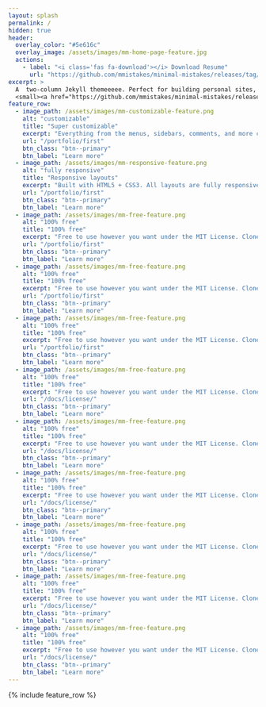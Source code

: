 ```yaml
---
layout: splash
permalink: /
hidden: true
header:
  overlay_color: "#5e616c"
  overlay_image: /assets/images/mm-home-page-feature.jpg
  actions:
    - label: "<i class='fas fa-download'></i> Download Resume"
      url: "https://github.com/mmistakes/minimal-mistakes/releases/tag/4.24.0"
excerpt: >
  A  two-column Jekyll themeeeee. Perfect for building personal sites, blogs, and portfolios.<br />
  <small><a href="https://github.com/mmistakes/minimal-mistakes/releases/tag/4.24.0">Latest release v4.24.0</a></small>
feature_row:
  - image_path: /assets/images/mm-customizable-feature.png
    alt: "customizable"
    title: "Super customizable"
    excerpt: "Everything from the menus, sidebars, comments, and more can be configured or set with YAML Front Matter."
    url: "/portfolio/first"
    btn_class: "btn--primary"
    btn_label: "Learn more"
  - image_path: /assets/images/mm-responsive-feature.png
    alt: "fully responsive"
    title: "Responsive layouts"
    excerpt: "Built with HTML5 + CSS3. All layouts are fully responsive with helpers to augment your content."
    url: "/portfolio/first"
    btn_class: "btn--primary"
    btn_label: "Learn more"
  - image_path: /assets/images/mm-free-feature.png
    alt: "100% free"
    title: "100% free"
    excerpt: "Free to use however you want under the MIT License. Clone it, fork it, customize it... whatever!"
    url: "/portfolio/first"
    btn_class: "btn--primary"
    btn_label: "Learn more"
  - image_path: /assets/images/mm-free-feature.png
    alt: "100% free"
    title: "100% free"
    excerpt: "Free to use however you want under the MIT License. Clone it, fork it, customize it... whatever!"
    url: "/portfolio/first"
    btn_class: "btn--primary"
    btn_label: "Learn more" 
  - image_path: /assets/images/mm-free-feature.png
    alt: "100% free"
    title: "100% free"
    excerpt: "Free to use however you want under the MIT License. Clone it, fork it, customize it... whatever!"
    url: "/portfolio/first"
    btn_class: "btn--primary"
    btn_label: "Learn more"               
  - image_path: /assets/images/mm-free-feature.png
    alt: "100% free"
    title: "100% free"
    excerpt: "Free to use however you want under the MIT License. Clone it, fork it, customize it... whatever!"
    url: "/docs/license/"
    btn_class: "btn--primary"
    btn_label: "Learn more" 
  - image_path: /assets/images/mm-free-feature.png
    alt: "100% free"
    title: "100% free"
    excerpt: "Free to use however you want under the MIT License. Clone it, fork it, customize it... whatever!"
    url: "/docs/license/"
    btn_class: "btn--primary"
    btn_label: "Learn more"        
  - image_path: /assets/images/mm-free-feature.png
    alt: "100% free"
    title: "100% free"
    excerpt: "Free to use however you want under the MIT License. Clone it, fork it, customize it... whatever!"
    url: "/docs/license/"
    btn_class: "btn--primary"
    btn_label: "Learn more" 
  - image_path: /assets/images/mm-free-feature.png
    alt: "100% free"
    title: "100% free"
    excerpt: "Free to use however you want under the MIT License. Clone it, fork it, customize it... whatever!"
    url: "/docs/license/"
    btn_class: "btn--primary"
    btn_label: "Learn more"               
  - image_path: /assets/images/mm-free-feature.png
    alt: "100% free"
    title: "100% free"
    excerpt: "Free to use however you want under the MIT License. Clone it, fork it, customize it... whatever!"
    url: "/docs/license/"
    btn_class: "btn--primary"
    btn_label: "Learn more" 
  - image_path: /assets/images/mm-free-feature.png
    alt: "100% free"
    title: "100% free"
    excerpt: "Free to use however you want under the MIT License. Clone it, fork it, customize it... whatever!"
    url: "/docs/license/"
    btn_class: "btn--primary"
    btn_label: "Learn more"      
---
```


{% include feature_row %}
